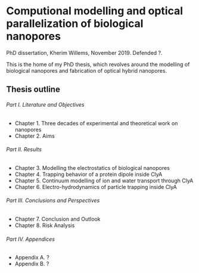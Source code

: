 # Computional modelling and optical parallelization of biological nanopores

PhD dissertation, Kherim Willems, November 2019. Defended ?.

This is the home of my PhD thesis, which revolves around the modelling of biological nanopores and fabrication of optical hybrid nanopores.


## Thesis outline

###### Part I. Literature and Objectives
* Chapter 1. Three decades of experimental and theoretical work on nanopores
* Chapter 2. Aims
###### Part II. Results
* Chapter 3. Modelling the electrostatics of biological nanopores
* Chapter 4. Trapping behavior of a protein dipole inside ClyA
* Chapter 5. Continuum modelling of ion and water transport through ClyA
* Chapter 6. Electro-hydrodynamics of particle trapping inside ClyA
###### Part III. Conclusions and Perspectives
* Chapter 7. Conclusion and Outlook
* Chapter 8. Risk Analysis
###### Part IV. Appendices
* Appendix A. ?
* Appendix B. ?
